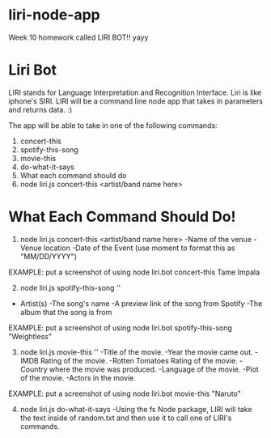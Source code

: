 # liri-node-app
Week 10 homework called LIRI BOT!! yayy

# Liri Bot
LIRI stands for Language Interpretation and Recognition Interface. Liri is like iphone's SIRI. LIRI will be a command line node app that takes in parameters and returns data. :)

The app will be able to take in one of the following commands:

1. concert-this
2. spotify-this-song
3. movie-this
4. do-what-it-says
5. What each command should do
6. node liri.js concert-this <artist/band name here>

# What Each Command Should Do!
1. node liri.js concert-this <artist/band name here>
  -Name of the venue
  -Venue location
  -Date of the Event (use moment to format this as "MM/DD/YYYY")


EXAMPLE: put a screenshot of using node liri.bot concert-this Tame Impala

2. node liri.js spotify-this-song '<song name here>'
  - Artist(s)
  -The song's name
  -A preview link of the song from Spotify
  -The album that the song is from
  
EXAMPLE: put a screenshot of using node liri.bot spotify-this-song "Weightless"

3. node liri.js movie-this '<movie name here>'
  -Title of the movie.
  -Year the movie came out.
  -IMDB Rating of the movie.
  -Rotten Tomatoes Rating of the movie.
  -Country where the movie was produced.
  -Language of the movie.
  -Plot of the movie.
  -Actors in the movie.
  
  EXAMPLE: put a screenshot of using node liri.bot movie-this "Naruto"
  
4. node liri.js do-what-it-says
  -Using the fs Node package, LIRI will take the text inside of random.txt and then use it to call one of LIRI's commands.
  
  
  
  
  
  

